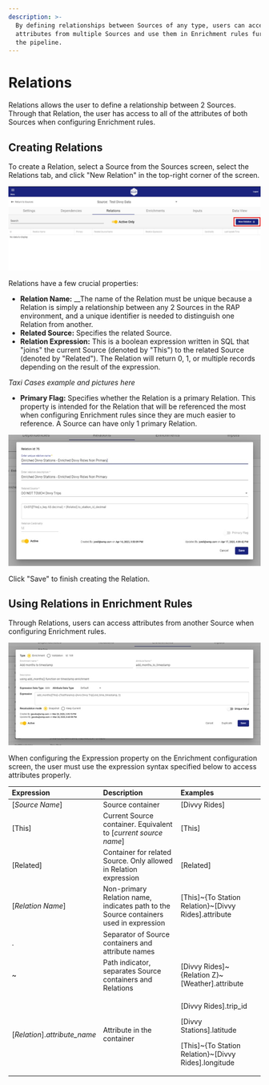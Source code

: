 ```yaml
---
description: >-
  By defining relationships between Sources of any type, users can access
  attributes from multiple Sources and use them in Enrichment rules further down
  the pipeline.
---
```


# Relations

Relations allows the user to define a relationship between 2 Sources. Through that Relation, the user has access to all of the attributes of both Sources when configuring Enrichment rules.

## Creating Relations

To create a Relation, select a Source from the Sources screen, select the Relations tab, and click "New Relation" in the top-right corner of the screen.

![](../.gitbook/assets/create-a-relation%20%281%29.jpg)

Relations have a few crucial properties:

* **Relation Name:** __The name of the Relation must be unique because a Relation is simply a relationship between any 2 Sources in the RAP environment, and a unique identifier is needed to distinguish one Relation from another.
* **Related Source:** Specifies the related Source.
* **Relation Expression:**  This is a boolean expression written in SQL that "joins" the current Source \(denoted by "This"\) to the related Source \(denoted by "Related"\). The Relation will return 0, 1, or multiple records depending on the result of the expression.

_Taxi Cases example and pictures here_

* **Primary Flag:** Specifies whether the Relation is a primary Relation. This property is intended for the Relation that will be referenced the most when configuring Enrichment rules since they are much easier to reference. A Source can have only 1 primary Relation.

![Relation Configuration Screen \(PLACEHOLDER\)](../.gitbook/assets/relations-modal-example.jpg)

Click "Save" to finish creating the Relation.

## Using Relations in Enrichment Rules

Through Relations, users can access attributes from another Source when configuring Enrichment rules.  

![Enrichments Configuration Screen \(PLACEHOLDER\)](../.gitbook/assets/enrichments-modal-example.jpg)

When configuring the Expression property on the Enrichment configuration screen, the user must use the expression syntax specified below to access attributes properly.  

<table>
  <thead>
    <tr>
      <th style="text-align:left">Expression</th>
      <th style="text-align:left">Description</th>
      <th style="text-align:left">Examples</th>
    </tr>
  </thead>
  <tbody>
    <tr>
      <td style="text-align:left">[<em>Source Name</em>]</td>
      <td style="text-align:left">Source container</td>
      <td style="text-align:left">[Divvy Rides]</td>
    </tr>
    <tr>
      <td style="text-align:left">[This]</td>
      <td style="text-align:left">Current Source container. Equivalent to [<em>current source name</em>]</td>
      <td
      style="text-align:left">[This]</td>
    </tr>
    <tr>
      <td style="text-align:left">[Related]</td>
      <td style="text-align:left">Container for related Source. Only allowed in Relation expression</td>
      <td
      style="text-align:left">[Related]</td>
    </tr>
    <tr>
      <td style="text-align:left">[<em>Relation Name</em>]</td>
      <td style="text-align:left">Non-primary Relation name, indicates path to the Source containers used
        in expression</td>
      <td style="text-align:left">[This]~{To Station Relation}~[Divvy Rides].attribute</td>
    </tr>
    <tr>
      <td style="text-align:left">.</td>
      <td style="text-align:left">Separator of Source containers and attribute names</td>
      <td style="text-align:left"></td>
    </tr>
    <tr>
      <td style="text-align:left">~</td>
      <td style="text-align:left">Path indicator, separates Source containers and Relations</td>
      <td style="text-align:left">[Divvy Rides]~{Relation Z}~[Weather].attribute</td>
    </tr>
    <tr>
      <td style="text-align:left">[<em>Relation</em>].<em>attribute_name</em>
      </td>
      <td style="text-align:left">Attribute in the container</td>
      <td style="text-align:left">
        <p>[Divvy Rides].trip_id</p>
        <p>[Divvy Stations].latitude</p>
        <p>[This]~{To Station Relation}~[Divvy Rides].longitude</p>
      </td>
    </tr>
  </tbody>
</table>